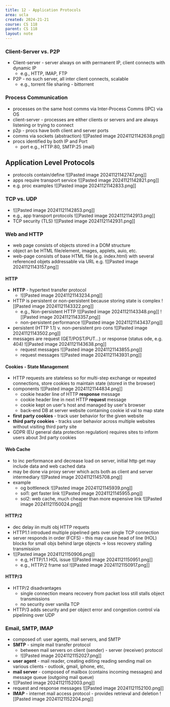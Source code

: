 ```yaml
---
title: 12 - Application Protocols
area: ucla
created: 2024-21-21
course: CS 118
parent: CS 118
layout: note
---
```

### Client-Server vs. P2P
- Client-server - server always on with permanent IP, client connects with dynamic IP
	- e.g., HTTP, IMAP, FTP
- P2P - no such server, all inter client connects, scalable
	- e.g., torrent file sharing - bittorrent
### Process Communication
- processes on the same host comms via Inter-Process Comms (IPC) via OS
- client-server - processes are either clients or servers and are always listening or trying to connect
- p2p - procs have both client and server ports
- comms via sockets (abstraction) ![[Pasted image 20241121142638.png]]
- procs identified by both IP and Port
	- port e.g., HTTP:80, SMTP:25 (mail)

## Application Level Protocols
- protocols contain/define ![[Pasted image 20241121142747.png]]
- apps require transport service ![[Pasted image 20241121142821.png]]
- e.g. proc examples ![[Pasted image 20241121142833.png]]
### TCP vs. UDP
- ![[Pasted image 20241121142853.png]]
- e.g., app transport protocols ![[Pasted image 20241121142913.png]]
- TCP security (TLS) ![[Pasted image 20241121142931.png]]

### Web and HTTP
- web page consists of objects stored in a DOM structure
- object an be HTML file/element, images, applets, auio, etc.
- web-page consists of base HTML file (e.g. index.html) with several referenced objets addressable via URL e.g. ![[Pasted image 20241121143157.png]]
#### HTTP
- **HTTP** - hypertext transfer protocol
	- ![[Pasted image 20241121143234.png]]
- HTTP is persistent or non-persistent because storing state is complex ![[Pasted image 20241121143322.png]]
	- e.g., Non-persistent HTTP ![[Pasted image 20241121143348.png]] ![[Pasted image 20241121143357.png]]
	- non-persistent performance ![[Pasted image 20241121143437.png]]
- persistent (HTTP 1.1) v. non-persistent pro cons ![[Pasted image 20241121143502.png]]
- messages are request (GET/POST/PUT...) or response (status ode, e.g. 404) ![[Pasted image 20241121143638.png]]
	- request messages ![[Pasted image 20241121143855.png]]
	- request messages ![[Pasted image 20241121143931.png]]
#### Cookies - State Management
- HTTP requests are stateless so for multi-step exchange or repeated connections, store cookies to maintain state (stored in the browser)
- components ![[Pasted image 20241121144834.png]]
	- cookie header line of HTTP **response** message
	- cookie header line in next HTTP **request** message
	- cookie kept on user's host and managed by user's browser
	- back-end DB at server website containing cookie id val to map state
- **first party cookies** - track user behavior for the given website
- **third party cookies** - tracks user behavior across multiple websites without visiting third party site
- GDPR (EU general data protection regulation) requires sites to inform users about 3rd party cookies
#### Web Cache
- to inc performance and decrease load on server, initial http get may include data and web cached data
- may be done via proxy server which acts both as client and server intermediary ![[Pasted image 20241121145708.png]]
- example
	- og bottleneck ![[Pasted image 20241121145939.png]]
	- sol1: get faster link ![[Pasted image 20241121145955.png]]
	- sol2: web cache, much cheaper than more expensive link ![[Pasted image 20241121150024.png]]
#### HTTP/2
- dec delay iin multi obj HTTP requets
- HTTP1.1 introdued multiple pipelined gets over single TCP connection
- server responds in order (FCFS) - this may cause head of line (HOL) blocks for small objs behind large objects -> loss recovery stalling transmission
- ![[Pasted image 20241121150906.png]]
	- e.g, HTTP/1.1 HOL issue ![[Pasted image 20241121150951.png]]
	- e.g., HTTP/2 frame sol ![[Pasted image 20241121150917.png]]
#### HTTP/3
- HTTP/2 disadvantages
	- single connection means recovery from packet loss still stalls object transmissions
	- no security over vanilla TCP
- HTTP/3 adds security and per object error and congestion control via pipelining over UDP

### Email, SMTP, IMAP
- composed of: user agents, mail servers, and SMTP
- **SMTP** - simple mail transfer protocol
	- between mail servers on client (sender) - server (receiver) protocol
	- ![[Pasted image 20241121152027.png]]
- **user agent** - mail reader, creating editing reading sending mail on various clients - outlook, gmail, iphone, etc,
- **mail server** - composed of mailbox (contains incoming messages) and message queue (outgoing mail queue)
- ![[Pasted image 20241121152003.png]]
- request and response messages ![[Pasted image 20241121152100.png]]
- **IMAP** - internet mail access protocol - provides retrieval and deletion ![[Pasted image 20241121152204.png]]
